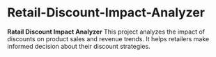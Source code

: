 # Retail-Discount-Impact-Analyzer
**Ratail Discount Impact Analyzer**   This project analyzes the impact of discounts on product sales and revenue trends. It helps retailers make informed decision about their discount strategies.
